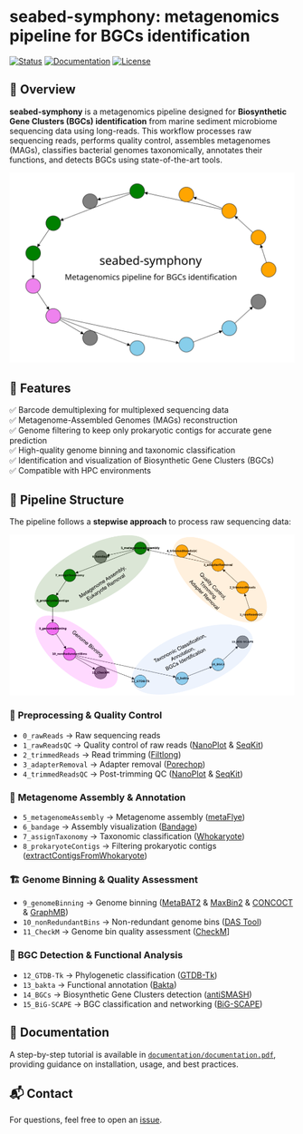 # seabed-symphony: metagenomics pipeline for BGCs identification
[![Status](https://img.shields.io/badge/status-active-success.svg)]() [![Documentation](https://img.shields.io/badge/docs-available-brightgreen.svg)](documentation/documentation.pdf) [![License](https://img.shields.io/badge/license-MIT-blue.svg)](LICENSE)

## 🌊 Overview
**seabed-symphony** is a metagenomics pipeline designed for **Biosynthetic Gene Clusters (BGCs) identification** from marine sediment microbiome sequencing data using long-reads. This workflow processes raw sequencing reads, performs quality control, assembles metagenomes (MAGs), classifies bacterial genomes taxonomically, annotates their functions, and detects BGCs using state-of-the-art tools.

<img src="https://github.com/felipevzps/seabed-symphony/blob/main/images/seabed-symphony.png" width="900">

## 📜 Features
✅ Barcode demultiplexing for multiplexed sequencing data  
✅ Metagenome-Assembled Genomes (MAGs) reconstruction  
✅ Genome filtering to keep only prokaryotic contigs for accurate gene prediction  
✅ High-quality genome binning and taxonomic classification  
✅ Identification and visualization of Biosynthetic Gene Clusters (BGCs)  
✅ Compatible with HPC environments  

## 📂 Pipeline Structure
The pipeline follows a **stepwise approach** to process raw sequencing data:

<img src="https://github.com/felipevzps/seabed-symphony/blob/main/images/workflow.png" width="900">

### 🏁 **Preprocessing & Quality Control**
- `0_rawReads` → Raw sequencing reads
- `1_rawReadsQC` → Quality control of raw reads ([NanoPlot](https://github.com/wdecoster/NanoPlot) & [SeqKit](https://github.com/shenwei356/seqkit))
- `2_trimmedReads` → Read trimming ([Filtlong](https://github.com/rrwick/Filtlong))
- `3_adapterRemoval` → Adapter removal ([Porechop](https://github.com/rrwick/Porechop))
- `4_trimmedReadsQC` → Post-trimming QC ([NanoPlot](https://github.com/wdecoster/NanoPlot) & [SeqKit](https://github.com/shenwei356/seqkit))

### 🧬 **Metagenome Assembly & Annotation**
- `5_metagenomeAssembly` → Metagenome assembly ([metaFlye](https://github.com/mikolmogorov/Flye))
- `6_bandage` → Assembly visualization ([Bandage](https://github.com/rrwick/Bandage))
- `7_assignTaxonomy` → Taxonomic classification ([Whokaryote](https://github.com/LottePronk/whokaryote))
- `8_prokaryoteContigs` → Filtering prokaryotic contigs ([extractContigsFromWhokaryote](https://github.com/felipevzps/seabed-symphony/blob/main/playground/8_prokaryote_contigs/extractContigsFromWhokaryote.py))

### 🏗 **Genome Binning & Quality Assessment**
- `9_genomeBinning` → Genome binning ([MetaBAT2](https://bioconda.github.io/recipes/metabat2/README.html) & [MaxBin2](https://anaconda.org/bioconda/maxbin2) & [CONCOCT](https://github.com/BinPro/CONCOCT) & [GraphMB](https://github.com/MicrobialDarkMatter/GraphMB))
- `10_nonRedundantBins` → Non-redundant genome bins ([DAS Tool](https://github.com/cmks/DAS_Tool))
- `11_CheckM` → Genome bin quality assessment ([CheckM](https://github.com/Ecogenomics/CheckM)]

### 🧪 **BGC Detection & Functional Analysis**
- `12_GTDB-Tk` → Phylogenetic classification ([GTDB-Tk](https://github.com/Ecogenomics/GTDBTk))
- `13_bakta` → Functional annotation ([Bakta](https://github.com/oschwengers/bakta))
- `14_BGCs` → Biosynthetic Gene Clusters detection ([antiSMASH](https://github.com/antismash/antismash))
- `15_BiG-SCAPE` → BGC classification and networking ([BiG-SCAPE](https://github.com/medema-group/BiG-SCAPE))

## 📖 Documentation
A step-by-step tutorial is available in [`documentation/documentation.pdf`](documentation/documentation.pdf), providing guidance on installation, usage, and best practices.

## 📬 Contact
For questions, feel free to open an [issue](https://github.com/felipevzps/seabed-symphony/issues).
